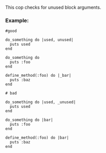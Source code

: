 This cop checks for unused block arguments.

### Example:

    #good

    do_something do |used, unused|
      puts used
    end

    do_something do
      puts :foo
    end

    define_method(:foo) do |_bar|
      puts :baz
    end

    # bad

    do_something do |used, _unused|
      puts used
    end

    do_something do |bar|
      puts :foo
    end

    define_method(:foo) do |bar|
      puts :baz
    end